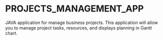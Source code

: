 # PROJECTS_MANAGEMENT_APP
JAVA application for manage business projects. This application will allow you to manage project tasks, resources, and displays planning in Gantt chart.
